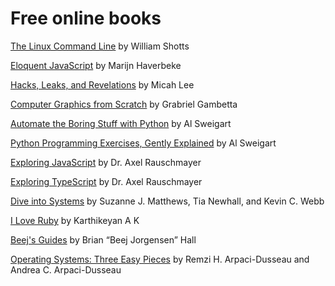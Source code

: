 # Free online books

[The Linux Command Line](https://linuxcommand.org/tlcl.php) by William Shotts

[Eloquent JavaScript](https://eloquentjavascript.net/) by Marijn Haverbeke

[Hacks, Leaks, and Revelations](https://hacksandleaks.com/) by Micah Lee

[Computer Graphics from Scratch](https://www.gabrielgambetta.com/computer-graphics-from-scratch/) by Grabriel Gambetta

[Automate the Boring Stuff with Python](https://automatetheboringstuff.com/) by Al Sweigart

[Python Programming Exercises, Gently Explained](https://inventwithpython.com/pythongently/) by Al Sweigart

[Exploring JavaScript](https://exploringjs.com/js/index.html) by Dr. Axel Rauschmayer

[Exploring TypeScript](https://exploringjs.com/ts/) by Dr. Axel Rauschmayer

[Dive into Systems](https://diveintosystems.org/) by Suzanne J. Matthews, Tia Newhall, and Kevin C. Webb

[I Love Ruby](https://i-love-ruby.gitlab.io/) by Karthikeyan A K

[Beej's Guides](https://beej.us/guide/) by Brian “Beej Jorgensen” Hall

[Operating Systems: Three Easy Pieces](https://pages.cs.wisc.edu/~remzi/OSTEP/) by Remzi H. Arpaci-Dusseau and  Andrea C. Arpaci-Dusseau
